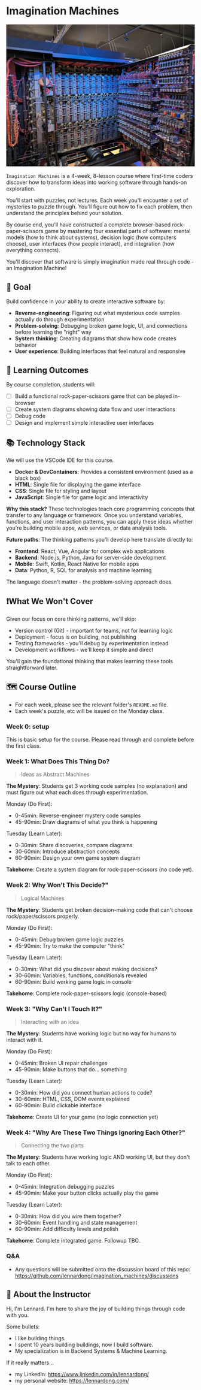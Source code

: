 # Imagination Machines

![Turing Machine](assets/turing-machine.jpg)

`Imagination Machines` is a 4-week, 8-lesson course where first-time coders discover how to transform ideas into working software through hands-on exploration.

You'll start with puzzles, not lectures. Each week you'll encounter a set of mysteries to puzzle through. You'll figure out how to fix each problem, then understand the principles behind your solution.

By course end, you'll have constructed a complete browser-based rock-paper-scissors game by mastering four essential parts of software: mental models (how to think about systems), decision logic (how computers choose), user interfaces (how people interact), and integration (how everything connects). 

You'll discover that software is simply imagination made real through code - an Imagination Machine!

## 🙌 Goal
Build confidence in your ability to create interactive software by:
- **Reverse-engineering**: Figuring out what mysterious code samples actually do through experimentation
- **Problem-solving**: Debugging broken game logic, UI, and connections before learning the "right" way  
- **System thinking**: Creating diagrams that show how code creates behavior
- **User experience**: Building interfaces that feel natural and responsive

## 🤔 Learning Outcomes
By course completion, students will:
- [ ] Build a functional rock-paper-scissors game that can be played in-browser 
- [ ] Create system diagrams showing data flow and user interactions
- [ ] Debug code 
- [ ] Design and implement simple interactive user interfaces

## 📚 Technology Stack

We will use the VSCode IDE for this course. 
- **Docker & DevContainers**: Provides a consistent environment (used as a black box)
- **HTML**: Single file for displaying the game interface
- **CSS**: Single file for styling and layout
- **JavaScript**: Single file for game logic and interactivity

**Why this stack?** These technologies teach core programming concepts that transfer to any language or framework. Once you understand variables, functions, and user interaction patterns, you can apply these ideas whether you're building mobile apps, web services, or data analysis tools.

**Future paths**: The thinking patterns you'll develop here translate directly to:
- **Frontend**: React, Vue, Angular for complex web applications
- **Backend**: Node.js, Python, Java for server-side development
- **Mobile**: Swift, Kotlin, React Native for mobile apps
- **Data**: Python, R, SQL for analysis and machine learning

The language doesn't matter - the problem-solving approach does.

## ❗What We Won't Cover

Given our focus on core thinking patterns, we'll skip:
- Version control (Git) - important for teams, not for learning logic
- Deployment - focus is on building, not publishing
- Testing frameworks - you'll debug by experimentation instead
- Development workflows - we'll keep it simple and direct

You'll gain the foundational thinking that makes learning these tools straightforward later.

## 🗺 Course Outline
- For each week, please see the relevant folder's `README.md` file.
- Each week's puzzle, etc will be issued on the Monday class.

### Week 0: setup
This is basic setup for the course. 
Please read through and complete before the first class.

### Week 1: What Does This Thing Do?
> Ideas as Abstract Machines

**The Mystery**: Students get 3 working code samples (no explanation) and must figure out what each does through experimentation.

Monday (Do First):
- 0-45min: Reverse-engineer mystery code samples
- 45-90min: Draw diagrams of what you think is happening

Tuesday (Learn Later):
- 0-30min: Share discoveries, compare diagrams  
- 30-60min: Introduce abstraction concepts
- 60-90min: Design your own game system diagram

**Takehome**: Create a system diagram for rock-paper-scissors (no code yet).

### Week 2: Why Won't This Decide?"
> Logical Machines

**The Mystery**: Students get broken decision-making code that can't choose rock/paper/scissors properly.

Monday (Do First):
- 0-45min: Debug broken game logic puzzles
- 45-90min: Try to make the computer "think"

Tuesday (Learn Later):
- 0-30min: What did you discover about making decisions?
- 30-60min: Variables, functions, conditionals revealed
- 60-90min: Build working game logic in console

**Takehome**: Complete rock-paper-scissors logic (console-based)

### Week 3: "Why Can't I Touch It?" 
> Interacting with an idea

**The Mystery**: Students have working logic but no way for humans to interact with it.

Monday (Do First):
- 0-45min: Broken UI repair challenges
- 45-90min: Make buttons that do... something

Tuesday (Learn Later):
- 0-30min: How did you connect human actions to code?
- 30-60min: HTML, CSS, DOM events explained
- 60-90min: Build clickable interface

**Takehome**: Create UI for your game (no logic connection yet)

### Week 4: "Why Are These Two Things Ignoring Each Other?"
> Connecting the two parts

**The Mystery**: Students have working logic AND working UI, but they don't talk to each other.

Monday (Do First):
- 0-45min: Integration debugging puzzles
- 45-90min: Make your button clicks actually play the game

Tuesday (Learn Later):
- 0-30min: How did you wire them together?
- 30-60min: Event handling and state management
- 60-90min: Add difficulty levels and polish

**Takehome**: Complete integrated game. Followup TBC.

### Q&A
- Any questions will be submitted onto the discussion board of this repo: https://github.com/lennardong/imagination_machines/discussions


## 👋 About the Instructor

Hi, I'm Lennard. 
I'm here to share the joy of building things through code with you.

Some bullets:
- I like building things.
- I spent 10 years building buildings, now I build software. 
- My specialization is in Backend Systems & Machine Learning.

If it really matters...
- my LinkedIn: https://www.linkedin.com/in/lennardong/
- my personal website: https://lennardong.com/

